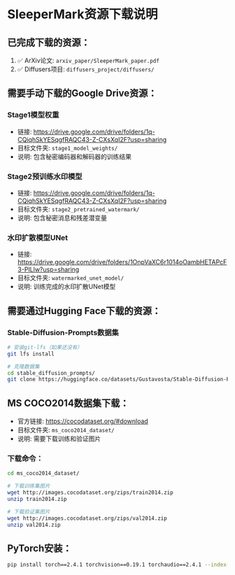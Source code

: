 # SleeperMark资源下载说明

## 已完成下载的资源：
1. ✅ ArXiv论文: `arxiv_paper/SleeperMark_paper.pdf`
2. ✅ Diffusers项目: `diffusers_project/diffusers/`

## 需要手动下载的Google Drive资源：

### Stage1模型权重
- 链接: https://drive.google.com/drive/folders/1q-CQiqhSkYESqgfRAQC43-Z-CXsXqI2F?usp=sharing
- 目标文件夹: `stage1_model_weights/`
- 说明: 包含秘密编码器和解码器的训练结果

### Stage2预训练水印模型
- 链接: https://drive.google.com/drive/folders/1q-CQiqhSkYESqgfRAQC43-Z-CXsXqI2F?usp=sharing
- 目标文件夹: `stage2_pretrained_watermark/`
- 说明: 包含秘密消息和残差潜变量

### 水印扩散模型UNet
- 链接: https://drive.google.com/drive/folders/1OnpVaXC6r1014oOambHETAPcF3-PILlw?usp=sharing
- 目标文件夹: `watermarked_unet_model/`
- 说明: 训练完成的水印扩散UNet模型

## 需要通过Hugging Face下载的资源：

### Stable-Diffusion-Prompts数据集
```bash
# 安装git-lfs（如果还没有）
git lfs install

# 克隆数据集
cd stable_diffusion_prompts/
git clone https://huggingface.co/datasets/Gustavosta/Stable-Diffusion-Prompts
```

## MS COCO2014数据集下载：
- 官方链接: https://cocodataset.org/#download
- 目标文件夹: `ms_coco2014_dataset/`
- 说明: 需要下载训练和验证图片

### 下载命令：
```bash
cd ms_coco2014_dataset/

# 下载训练集图片
wget http://images.cocodataset.org/zips/train2014.zip
unzip train2014.zip

# 下载验证集图片  
wget http://images.cocodataset.org/zips/val2014.zip
unzip val2014.zip
```

## PyTorch安装：
```bash
pip install torch==2.4.1 torchvision==0.19.1 torchaudio==2.4.1 --index-url https://download.pytorch.org/whl/cu124
```


